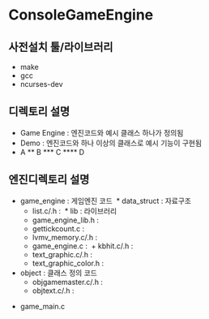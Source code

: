 # ConsoleGameEngine

## 사전설치 툴/라이브러리
* make
* gcc
* ncurses-dev

## 디렉토리 설명
* Game Engine : 엔진코드와 예시 클래스 하나가 정의됨
* Demo : 엔진코드와 하나 이상의 클래스로 예시 기능이 구현됨
* A
** B
*** C
**** D
   
## 엔진디렉토리 설명
* game_engine : 게임엔진 코드
  * data_struct : 자료구조
    + list.c/.h : 
  * lib : 라이브러리
    + game_engine_lib.h : 
    + gettickcount.c : 
    + lvmv_memory.c/.h :
  + game_engine.c :
  + kbhit.c/.h : 
  + text_graphic.c/.h : 
  + text_graphic_color.h : 
* object : 클래스 정의 코드
  + objgamemaster.c/.h : 
  + objtext.c/.h : 
+ game_main.c
